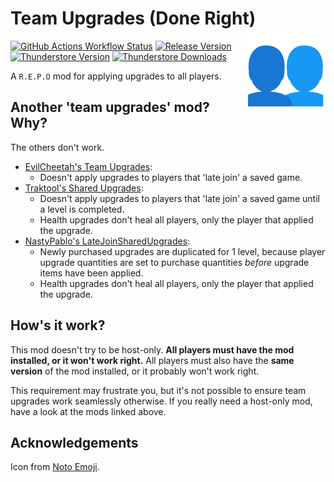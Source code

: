 # Team Upgrades (Done Right) [<img align="right" width="128" height="128" src="https://github.com/Lordfirespeed/repo-team-upgrades/raw/main/team-upgrades/assets/icons/icon.png">](https://thunderstore.io/c/repo/p/Lordfirespeed/Team_Upgrades/)

[![GitHub Actions Workflow Status](https://img.shields.io/github/actions/workflow/status/Lordfirespeed/repo-team-upgrades/build.yml?style=for-the-badge&logo=github)](https://github.com/Lordfirespeed/repo-team-upgrades/actions/workflows/build.yml)
[![Release Version](https://img.shields.io/github/v/release/Lordfirespeed/repo-team-upgrades?style=for-the-badge&logo=github)](https://github.com/Lordfirespeed/repo-team-upgrades/releases)
[![Thunderstore Version](https://img.shields.io/thunderstore/v/Lordfirespeed/Team_Upgrades?style=for-the-badge&logo=thunderstore&logoColor=white)](https://thunderstore.io/c/repo/p/Lordfirespeed/Team_Upgrades/)
[![Thunderstore Downloads](https://img.shields.io/thunderstore/dt/Lordfirespeed/Team_Upgrades?style=for-the-badge&logo=thunderstore&logoColor=white)](https://thunderstore.io/c/repo/p/Lordfirespeed/Team_Upgrades/)

A `R.E.P.O` mod for applying upgrades to all players.

## Another 'team upgrades' mod? Why?

The others don't work.

- [EvilCheetah's Team Upgrades](https://thunderstore.io/c/repo/p/EvilCheetah/TeamUpgrades/):
  - Doesn't apply upgrades to players that 'late join' a saved game.
- [Traktool's Shared Upgrades](https://thunderstore.io/c/repo/p/Traktool/SharedUpgrades/):
  - Doesn't apply upgrades to players that 'late join' a saved game until a level is completed.
  - Health upgrades don't heal all players, only the player that applied the upgrade.
- [NastyPablo's LateJoinSharedUpgrades](https://thunderstore.io/c/repo/p/NastyPablo/LateJoinSharedUpgradesByNastyPablo/):
  - Newly purchased upgrades are duplicated for 1 level, because player upgrade quantities are set to purchase quantities
    *before* upgrade items have been applied.
  - Health upgrades don't heal all players, only the player that applied the upgrade.

## How's it work?

This mod doesn't try to be host-only.
**All players must have the mod installed, or it won't work right.**
All players must also have the **same version** of the mod installed, or it probably won't work right.

This requirement may frustrate you, but it's not possible to ensure team upgrades work seamlessly otherwise.
If you really need a host-only mod, have a look at the mods linked above.

## Acknowledgements

Icon from [Noto Emoji](https://github.com/googlefonts/noto-emoji/blob/main/png/512/emoji_u1f465.png).
